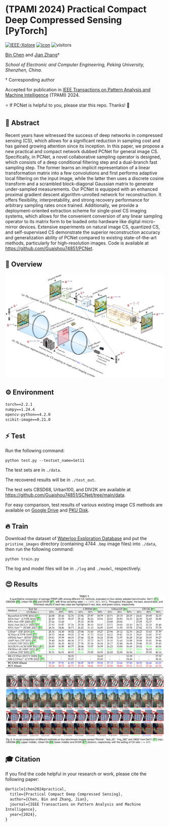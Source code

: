 # (TPAMI 2024) Practical Compact Deep Compressed Sensing [PyTorch]

[![IEEE-Xplore](https://img.shields.io/badge/IEEE_Xplore-Paper-<COLOR>.svg)](https://ieeexplore.ieee.org/document/10763443) [![icon](https://img.shields.io/badge/ArXiv-Paper-<COLOR>.svg)](https://arxiv.org/abs/2411.13081) ![visitors](https://visitor-badge.laobi.icu/badge?page_id=Guaishou74851.PCNet)

[Bin Chen](https://scholar.google.com/citations?hl=en&user=aZDNm98AAAAJ) and [Jian Zhang](https://jianzhang.tech/)†

*School of Electronic and Computer Engineering, Peking University, Shenzhen, China.*

† Corresponding author

Accepted for publication in [IEEE Transactions on Pattern Analysis and Machine Intelligence](https://ieeexplore.ieee.org/xpl/RecentIssue.jsp?punumber=34) (TPAMI) 2024.

⭐ If PCNet is helpful to you, please star this repo. Thanks! 🤗

## 📝 Abstract

Recent years have witnessed the success of deep networks in compressed sensing (CS), which allows for a significant reduction in sampling cost and has gained growing attention since its inception. In this paper, we propose a new practical and compact network dubbed PCNet for general image CS. Specifically, in PCNet, a novel collaborative sampling operator is designed, which consists of a deep conditional filtering step and a dual-branch fast sampling step. The former learns an implicit representation of a linear transformation matrix into a few convolutions and first performs adaptive local filtering on the input image, while the latter then uses a discrete cosine transform and a scrambled block-diagonal Gaussian matrix to generate under-sampled measurements. Our PCNet is equipped with an enhanced proximal gradient descent algorithm-unrolled network for reconstruction. It offers flexibility, interpretability, and strong recovery performance for arbitrary sampling rates once trained. Additionally, we provide a deployment-oriented extraction scheme for single-pixel CS imaging systems, which allows for the convenient conversion of any linear sampling operator to its matrix form to be loaded onto hardware like digital micro-mirror devices. Extensive experiments on natural image CS, quantized CS, and self-supervised CS demonstrate the superior reconstruction accuracy and generalization ability of PCNet compared to existing state-of-the-art methods, particularly for high-resolution images. Code is available at https://github.com/Guaishou74851/PCNet.

## 🍭 Overview

![arch](figs/arch.png)

## ⚙ Environment

```shell
torch==2.2.1
numpy==1.24.4
opencv-python==4.2.0
scikit-image==0.21.0
```

## ⚡ Test

Run the following command:

```shell
python test.py --testset_name=Set11
```

The test sets are in `./data`.

The recovered results will be in `./test_out`.

The test sets CBSD68, Urban100, and DIV2K are available at https://github.com/Guaishou74851/SCNet/tree/main/data.

For easy comparison, test results of various existing image CS methods are available on [Google Drive](https://drive.google.com/drive/folders/1Lif_7N_bCyILFLac5JcOtJ9cWpGBNVCd) and [PKU Disk](https://disk.pku.edu.cn/link/AA1C2D8A08050744449CBFCAB51A846B2D).

## 🔥 Train

Download the dataset of [Waterloo Exploration Database](https://kedema.org/project/exploration/index.html) and put the `pristine_images` directory (containing 4744 `.bmp` image files) into `./data`, then run the following command:

```
python train.py
```

The log and model files will be in `./log` and `./model`, respectively.

## 😍 Results

![comp1](figs/comp1.png)

![comp2](figs/comp2.png)

## 🎓 Citation

If you find the code helpful in your research or work, please cite the following paper:

```
@article{chen2024practical,
  title={Practical Compact Deep Compressed Sensing},
  author={Chen, Bin and Zhang, Jian},
  journal={IEEE Transactions on Pattern Analysis and Machine Intelligence},
  year={2024},
}
```
